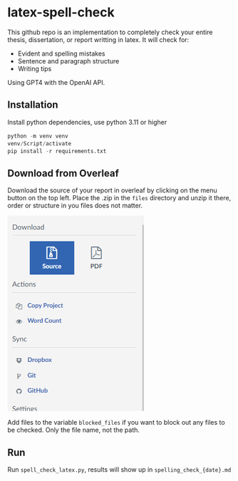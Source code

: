 # latex-spell-check
This github repo is an implementation to completely check your entire thesis, dissertation, or report writting in latex. It will check for:
* Evident and spelling mistakes
* Sentence and paragraph structure
* Writing tips

Using GPT4 with the OpenAI API.

## Installation
Install python dependencies, use python 3.11 or higher
```python
python -m venv venv
venv/Script/activate
pip install -r requirements.txt
```

## Download from Overleaf
Download the source of your report in overleaf by clicking on the menu button on the top left.
Place the .zip in the `files` directory and unzip it there, order or structure in you files does not matter.

![download-source](./docs/source-download-button.png)


Add files to the variable `blocked_files` if you want to block out any files to be checked. Only the file name, not the path.

## Run
Run `spell_check_latex.py`, results will show up in `spelling_check_{date}.md`